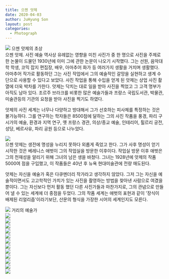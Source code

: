 ```yaml
---
title: 으젠 앗제
date: 2020-04-03
author: JuHyung Son
layout: post
categories:
  - Photograph
---
```

<div aligh="center"> <img src="/image/atget/1.jpg" /> 으젠 앗제의 초상 </div>
으젠 앗제.
사진 예술 역사상 유례없는 영향을 미친 사진가 중 한 명으로 사진을 주제로한 논물이 드물던 1930년에 이미 그에 관한 논문이 나오기 시작했다. 그는 선원, 음악대학 학생, 코믹 잡지 편집장, 배우, 아마추어 화가 등 여러가지 생활을 거치며 생활했다. 아마추어 작가로 활동하던 그는 사진 작업에서 그의 예술적인 갈망을 실현하고 생계 수단으로 사용할 수 있다고 보았다. 
사진 작업을 통해 수입을 얻게 된 앗제는 상업 사진 촬열에 더욱 박차를 가한다. 앗제는 닥치는 대로 일을 받아 사진을 찍었고 그 고객 명부가 아직도 남아 있다. 조르주 브라크를 비롯한 많은 예술가들과 프랑스 국립도서관, 박물관, 미술관등의 기관의 요청을 받아 사진을 찍기도 하였다.

앗제의 사진 세계는 너무나 다양하고 방대해서 그가 선호하는 피사체를 특정하는 것은 불가능하다. 그를 연구하는 학자들은 8500점에 달하는 그의 사진 작품을 풍경, 파리 구시가의 예술, 환경과 지역 연구, 옛 프랑스 경관, 의상/종교 예술, 인테리어, 튈르리 궁전, 성당, 베르사유, 파리 공원 등으로 나누었다. 
<div aligh="center"> <img src="/image/atget/2.jpg" /> </div>
으젠 앗제는 생전에 명성을 누리지 못하다 외롭게 죽었고 한다. 그가 사후 명성이 얻기 시작한 것은 베레니스 애벗이 그의 작업실을 방문한 이후이다. 작업실 방문 이후 애벗은 그의 천재성을 알리기 위해 그녀의 남은 생을 바쳤다. 그녀는 1928년에 앗제의 작품 5000여 점을 구입했고, 이 작품들은 40년 후 뉴욕 현대미술관에 전량 매도된다.

앗제는 자신을 예술가 혹은 다큐멘더리 작가라고 생각하지 않았다. 그저 그는 자신을 예술적이면서도 고고학적인 가치가 있는 사진을 촬영하는 방법을 찾아낸 사람으로 여겼을 뿐이다. 그는 자신보다 먼저 활동 했던 다른 사진가들과 마찬가지로, 그의 관념으로 만들어 낼 수 있는 세계에 더 중점을 두었다. 그의 작품 세계는 애벗의 표현과 같이 '장식이 배제된 리얼리즘'이라기보단, 산문의 형식을 가장한 시어의 세계인지도 모른다.
<div aligh="center"> <img src="/image/atget/3.jpg" /> 거리의 예술가 </div>
<div aligh="center"> <img src="/image/atget/4.jpg" /> </div>
<div aligh="center"> <img src="/image/atget/5.jpg" /> </div>
<div aligh="center"> <img src="/image/atget/6.jpg" /> </div>
<div aligh="center"> <img src="/image/atget/7.jpg" /> </div>
<div aligh="center"> <img src="/image/atget/8.jpg" /> </div>
<div aligh="center"> <img src="/image/atget/9.jpg" /> </div>
<div aligh="center"> <img src="/image/atget/10.jpg" /> </div>
<div aligh="center"> <img src="/image/atget/11.jpg" /> </div>
<div aligh="center"> <img src="/image/atget/12.jpg" /> </div>
<div aligh="center"> <img src="/image/atget/13.jpg" /> </div>
<div aligh="center"> <img src="/image/atget/14.jpg" /> </div>
<div aligh="center"> <img src="/image/atget/15.jpg" /> </div>
